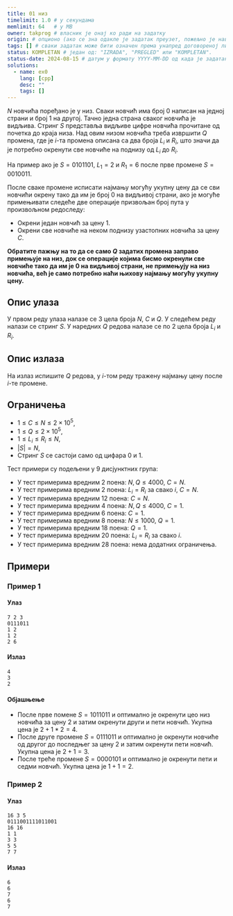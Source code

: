```yaml
---
title: 01 низ
timelimit: 1.0 # у секундама
memlimit: 64   # y MB
owner: takprog # власник је онај ко ради на задатку
origin: # опционо (ако се зна одакле је задатак преузет, пожељно је навести извор)
tags: [] # сваки задатак може бити означен према унапред договореној листи ознака
status: KOMPLETAN # један од: "IZRADA", "PREGLED" или "KOMPLETAN".
status-date: 2024-08-15 # датум у формату YYYY-MM-DD од када је задатак у наведеном статусу
solutions:
  - name: ex0
    lang: [cpp]
    desc: ""
    tags: []
---
```


$N$ новчића поређано је у низ. Сваки новчић има број $0$ написан на једној страни и број $1$ на другој. Тачно једна страна сваког новчића је видљива. Стринг $S$ представља видљиве цифре новчића прочитане од почетка до краја низа. Над овим низом новчића треба извршити $Q$ промена, где је $i$-та промена описана са два броја $L_i$ и $R_i$, што значи да је потребно окренути све новчиће на поднизу од $L_i$ до $R_i$.

На пример ако је $S=0101101$, $L_1=2$ и $R_1=6$ после прве промене $S=0010011$.

После сваке промене исписати најмању могућу укупну цену да се сви новчићи окрену тако да им је број 0 на видљивој страни, ако је могуће примењивати следеће две операције призвољан број пута у произвољном редоследу:
- Окрени један новчић за цену $1$.
- Окрени све новчиће на неком поднизу узастопних новчића за цену $C$.

**Обратите пажњу на то да се само $Q$ задатих промена заправо примењује на низ, док се операције којима бисмо окренули све новчиће тако да им је $0$ на видљивој страни, не примењују на низ новчића, већ је само потребно наћи њихову најмању могућу укупну цену.**

## Опис улаза

У првом реду улаза налазе се 3 цела броја $N$, $C$ и $Q$. У следећем реду налази се стринг $S$. У наредних $Q$ редова налазе се по 2 цела броја $L_i$ и $R_i$.

## Опис излаза

На излаз испишите $Q$ редова, у $i$-том реду тражену најмању цену после $i$-те промене.

## Ограничења

- $1 \leq C \leq N \leq 2 \times 10^5$,
- $1 \leq Q \leq 2 \times 10^5$,
- $1 \leq L_i \leq R_i \leq N$,
- $|S|=N$,
- Стринг $S$ се састоји само од цифара $0$ и $1$.

Тест примери су подељени у 9 дисјунктних група:

- У тест примерима вредним $2$ поена: $N, Q \leq 4000$, $C=N$.
- У тест примерима вредним $2$ поена: $L_i=R_i$ за свако $i$, $C=N$.
- У тест примерима вредним $12$ поена: $C=N$.
- У тест примерима вредним $4$ поена: $N, Q \leq 4000$, $C=1$.
- У тест примерима вредним $6$ поена: $C=1$.
- У тест примерима вредним $8$ поена: $N \leq 1000$, $Q=1$.
- У тест примерима вредним $18$ поена: $Q=1$.
- У тест примерима вредним $20$ поена: $L_i=R_i$ за свако $i$.
- У тест примерима вредним $28$ поена: нема додатних ограничења.

## Примери

### Пример 1
#### Улаз

```
7 2 3
0111011
1 2
1 2
2 6
```
#### Излаз

```
4
3
2
```
#### Објашњење

- После прве помене $S=1011011$ и оптимално је окренути цео низ новчића за цену $2$ и затим окренути други и пети новчић. Укупна цена је $2+1*2=4$.
- После друге промене $S=0111011$ и оптимално је окренути новчиће од другог до последњег за цену $2$ и затим окренути пети новчић. Укупна цена је $2+1=3$.
- После треће промене $S=0000101$ и оптимално је окренути пети и седми новчић. Укупна цена је $1+1=2$.

### Пример 2
#### Улаз

```
16 3 5
0111001111011001
16 16
1 1
3 3
5 5
7 7
```
#### Излаз

```
6
6
7
6
7
```
